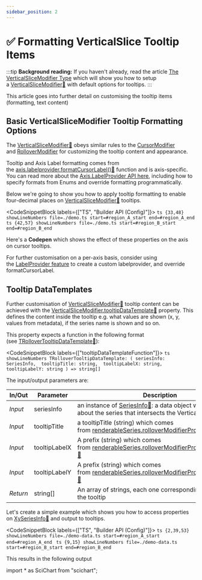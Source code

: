 ```yaml
---
sidebar_position: 2
---
```


# ✅ Formatting VerticalSlice Tooltip Items 

:::tip
**Background reading:** If you haven't already, read the article [The VerticalSliceModifier Type](/docs/2d-charts/chart-modifier-api/vertical-slice-modifier/vertical-slice-modifier-overview) which will show you how to setup a [VerticalSliceModifier:blue_book:](https://www.scichart.com/documentation/js/current/typedoc/classes/verticalslicemodifier.html) with default options for tooltips.
:::

This article goes into further detail on customising the tooltip items (formatting, text content)

Basic VerticalSliceModifier Tooltip Formatting Options
------------------------------------------------------

The [VerticalSliceModifier:blue_book:](https://www.scichart.com/documentation/js/current/typedoc/classes/verticalslicemodifier.html) obeys similar rules to the [CursorModifier](/docs/2d-charts/chart-modifier-api/cursor-modifier/cursor-modifier-overview) and [RolloverModifier](/docs/2d-charts/chart-modifier-api/rollover-modifier) for customizing the tooltip content and appearance.

Tooltip and Axis Label formatting comes from the [axis.labelprovider.formatCursorLabel():blue_book:](https://www.scichart.com/documentation/js/current/typedoc/classes/labelprovider.html#formatcursorlabel) function and is axis-specific. You can read more about the [Axis.LabelProvider API here](/docs/2d-charts/axis-api/axis-labels/label-provider-api-overview), including how to specify formats from Enums and override formatting programmatically.

Below we're going to show you how to apply tooltip formatting to enable four-decimal places on [VerticalSliceModifier:blue_book:](https://www.scichart.com/documentation/js/current/typedoc/classes/verticalslicemodifier.html) tooltips.


<CodeSnippetBlock labels={["TS", "Builder API (Config)"]}>
    ```ts {33,48} showLineNumbers file=./demo.ts start=#region_A_start end=#region_A_end
    ```
    ```ts {42,57} showLineNumbers file=./demo.ts start=#region_B_start end=#region_B_end
    ```
</CodeSnippetBlock>

Here's a **Codepen** which shows the effect of these properties on the axis on cursor tooltips.

<LiveDocSnippet name="./demo" />

For further customisation on a per-axis basis, consider using the [LabelProvider feature](/docs/2d-charts/axis-api/axis-labels/label-provider-api-overview) to create a custom labelprovider, and override formatCursorLabel.

Tooltip DataTemplates
---------------------

Further customisation of [VerticalSliceModifier:blue_book:](https://www.scichart.com/documentation/js/current/typedoc/classes/verticalslicemodifier.html) tooltip content can be achieved with the [VerticalSliceModifier.tooltipDataTemplate:blue_book:](https://www.scichart.com/documentation/js/current/typedoc/classes/verticalslicemodifier.html#tooltipdatatemplate) property. This defines the content inside the tooltip e.g. what values are shown (x, y, values from metadata), if the series name is shown and so on.

This property expects a function in the following format (see [TRolloverTooltipDataTemplate:blue_book:](https://www.scichart.com/documentation/js/current/typedoc/index.html#trollovertooltipdatatemplate)):

<CodeSnippetBlock labels={["tooltipDataTemplateFunction"]}>
    ```ts showLineNumbers
    TRolloverTooltipDataTemplate: (
        seriesInfo: SeriesInfo, 
        tooltipTitle: string, 
        tooltipLabelX: string, 
        tooltipLabelY: string
    ) => string[]
    ```
</CodeSnippetBlock>

The input/output parameters are:

| **In/Out** | **Parameter** | **Description** |
|------------|---------------|-----------------|
| _Input_ | seriesInfo | an instance of [SeriesInfo:blue_book:](https://www.scichart.com/documentation/js/current/typedoc/classes/seriesinfo.html): a data object which stores info about the series that intersects the Vertical Line |
| _Input_ | tooltipTitle | a tooltipTitle (string) which comes from [renderableSeries.rolloverModifierProps.tooltipTitle:blue_book:](https://www.scichart.com/documentation/js/current/typedoc/classes/rollovermodifierrenderableseriesprops.html#tooltiptitle). |
| _Input_ | tooltipLabelX | A prefix (string) which comes from [renderableSeries.rolloverModifierProps.tooltipLabelX:blue_book:](https://www.scichart.com/documentation/js/current/typedoc/classes/rollovermodifierrenderableseriesprops.html#tooltiplabelx) |
| _Input_ | tooltipLabelY | A prefix (string) which comes from [renderableSeries.rolloverModifierProps.tooltipLabelY:blue_book:](https://www.scichart.com/documentation/js/current/typedoc/classes/rollovermodifierrenderableseriesprops.html#tooltiplabely) |
| _Return_ | string[] | An array of strings, each one corresponding to a line in the tooltip |

Let's create a simple example which shows you how to access properties on [XySeriesInfo:blue_book:](https://www.scichart.com/documentation/js/current/typedoc/classes/xyseriesinfo.html) and output to tooltips.

<CodeSnippetBlock labels={["TS", "Builder API (Config)"]}>
    ```ts {2,39,53} showLineNumbers file=./demo-data.ts start=#region_A_start end=#region_A_end
    ```
    ```ts {9,15} showLineNumbers file=./demo-data.ts start=#region_B_start end=#region_B_end
    ```
</CodeSnippetBlock>

This results in the following output

<LiveDocSnippet name="./demo-data" />
import * as SciChart from "scichart";
